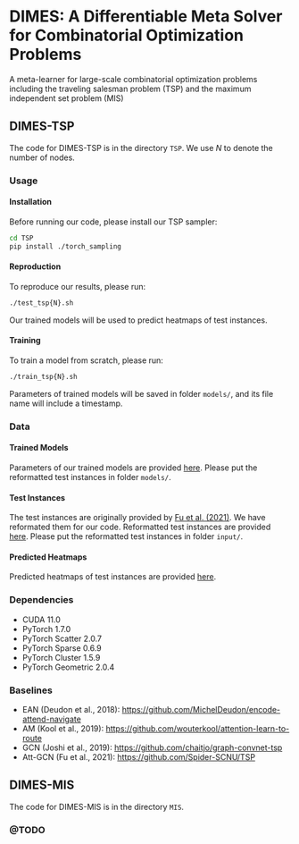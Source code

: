 # DIMES: A Differentiable Meta Solver for Combinatorial Optimization Problems

A meta-learner for large-scale combinatorial optimization problems including the traveling salesman problem (TSP) and the maximum independent set problem (MIS)

## DIMES-TSP

The code for DIMES-TSP is in the directory `TSP`. We use $N$ to denote the number of nodes.

### Usage

#### Installation

Before running our code, please install our TSP sampler:

```bash
cd TSP
pip install ./torch_sampling
```

#### Reproduction

To reproduce our results, please run:

```bash
./test_tsp{N}.sh
```

Our trained models will be used to predict heatmaps of test instances.

#### Training

To train a model from scratch, please run:

```bash
./train_tsp{N}.sh
```

Parameters of trained models will be saved in folder `models/`, and its file name will include a timestamp.

### Data

#### Trained Models

Parameters of our trained models are provided [here](@). Please put the reformatted test instances in folder `models/`.

#### Test Instances

The test instances are originally provided by [Fu et al. (2021)](https://github.com/Spider-SCNU/TSP). We have reformated them for our code. Reformatted test instances are provided [here](@). Please put the reformatted test instances in folder `input/`.

#### Predicted Heatmaps

Predicted heatmaps of test instances are provided [here](@).

### Dependencies

- CUDA 11.0
- PyTorch 1.7.0
- PyTorch Scatter 2.0.7
- PyTorch Sparse 0.6.9
- PyTorch Cluster 1.5.9
- PyTorch Geometric 2.0.4

### Baselines

- EAN (Deudon et al., 2018): https://github.com/MichelDeudon/encode-attend-navigate
- AM (Kool et al., 2019): https://github.com/wouterkool/attention-learn-to-route
- GCN (Joshi et al., 2019): https://github.com/chaitjo/graph-convnet-tsp
- Att-GCN (Fu et al., 2021): https://github.com/Spider-SCNU/TSP

## DIMES-MIS

The code for DIMES-MIS is in the directory `MIS`.

### @TODO

